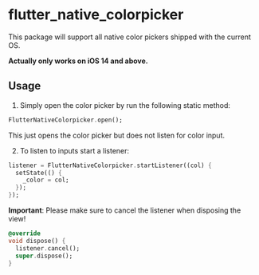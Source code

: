 # flutter_native_colorpicker

This package will support all native color pickers shipped with the current OS.

**Actually only works on iOS 14 and above.**

## Usage

1. Simply open the color picker by run the following static method:

```dart
FlutterNativeColorpicker.open();
```

This just opens the color picker but does not listen for color input.

2. To listen to inputs start a listener:

```dart
listener = FlutterNativeColorpicker.startListener((col) {
  setState(() {
    _color = col;
  });
});
```

**Important**: Please make sure to cancel the listener when disposing the view!

```dart
@override
void dispose() {
  listener.cancel();
  super.dispose();
}
```
